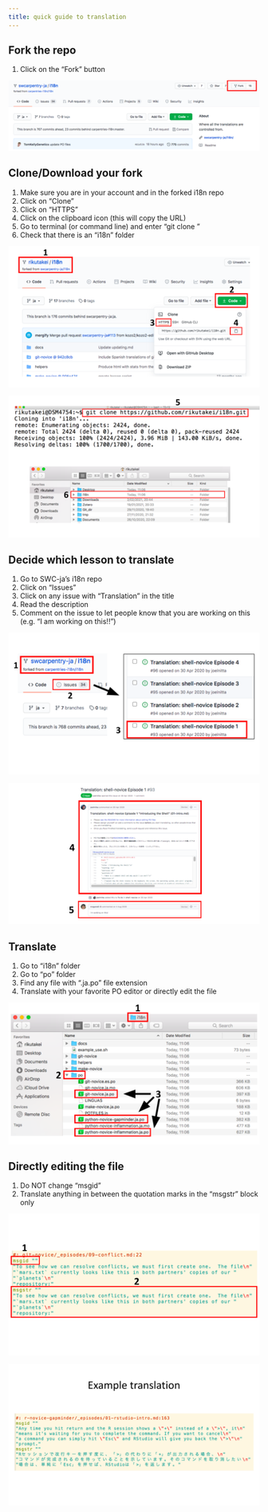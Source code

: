 ```yaml
---
title: quick guide to translation
---
```


## Fork the repo

1. Click on the “Fork” button

![](fork_button.png)

## Clone/Download your fork

1. Make sure you are in your account and in the forked i18n repo
1. Click on “Clone”
1. Click on “HTTPS”
1. Click on the clipboard icon (this will copy the URL)
1. Go to terminal (or command line) and enter “git clone <URL>”
1. Check that there is an “i18n” folder

![](clone1234.png)

![](clone56.png)

## Decide which lesson to translate

1. Go to SWC-ja’s i18n repo
1. Click on “Issues”
1. Click on any issue with “Translation” in the title
1. Read the description
1. Comment on the issue to let people know that you are working on this (e.g. “I am working on this!!”)

![](which_lesson123.png)

![](which_lesson45.png)

## Translate

1. Go to “i18n” folder
1. Go to “po” folder
1. Find any file with “.ja.po” file extension
1. Translate with your favorite PO editor or directly edit the file

![](translate123.png)

## Directly editing the file

1. Do NOT change “msgid”
1. Translate anything in between the quotation marks in the “msgstr” block only

![](directly_editing12.png)

![](example_translation.png)
